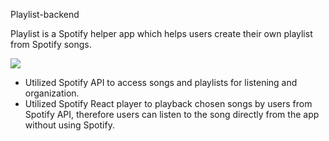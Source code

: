 Playlist-backend

Playlist is a Spotify helper app which helps users create their own playlist from Spotify songs. 

<img src="https://www.prsformusic.com/-/media/images/mmagazine/images/2017/04/streaming2017.jpg" />

- Utilized Spotify API to access songs and playlists for listening and organization.
- Utilized Spotify React player to playback chosen songs by users from Spotify API, therefore users can listen to the song directly from the app without using Spotify.
